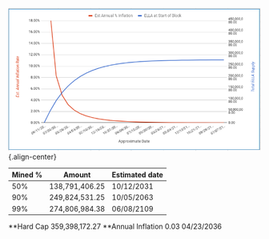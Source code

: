 <!-- TITLE: Monetary Supply -->
<!-- SUBTITLE: A stable Ethereum-like network with no premine and no dev fees -->


![Monetary Supply](/uploads/monetary-supply.png "Monetary Supply"){.align-center}



| Mined %| Amount              | Estimated date|
|-------------|-----------------------|----------------------|
|50% 	      |138,791,406.25	 | 10/12/2031     |
|90%        |	249,824,531.25 |	10/05/2063    |
|99%         |274,806,984.38 |	06/08/2109    |

**Hard Cap	359,398,172.27
**Annual Inflation	0.03	04/23/2036